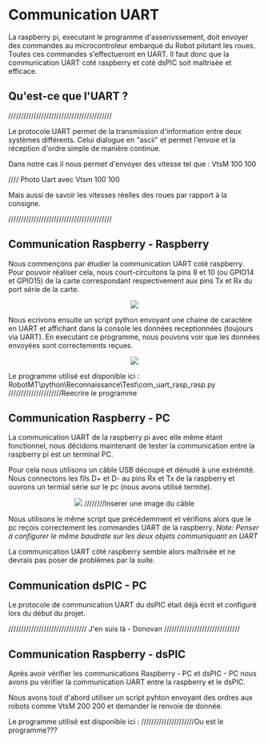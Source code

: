 # Communication UART

La raspberry pi, executant le programme d'asserivssement, doit envoyer des commandes au microcontroleur embarqué du Robot pilotant les roues.
Toutes ces commandes s'effectueront en UART. Il faut donc que la communication UART coté raspberry et coté dsPIC soit maîtrisée et efficace.

## Qu'est-ce que l'UART ?

/////////////////////////////////////////

Le protocole UART permet de la transmission d'information entre deux systèmes différents. Celui dialogue en "ascii" et permet l'envoie et la réception d'ordre simple de manière continue.

Dans notre cas il nous permet d'envoyer des vitesse tel que : VtsM 100 100

//// Photo Uart avec Vtsm 100 100

Mais aussi de savoir les vitesses réelles des roues par rapport à la consigne.

/////////////////////////////////////////

## Communication Raspberry - Raspberry
Nous commençons par étudier la communication UART coté raspberry.
Pour pouvoir réaliser cela, nous court-circuitons la pins 8 et 10 (ou GPIO14 et GPIO15) de la carte correspondant respectivement aux pins Tx et Rx du port série de la carte.

<p align="center">
  <img src="..\..\Trucs_utiles\Presentation\images\image_pin_rasp.png">
</p> 

Nous ecrivons ensuite un script python envoyant une chaine de caractère en UART et affichant dans la console les données receptionnées (toujours via UART). En executant ce programme, nous pouvons voir que les données envoyées sont correctements reçues.

<p align="center">
  <img src="..\..\Trucs_utiles\Presentation\captures\Communication_RASP-RASP_reduite.png">
</p> 

Le programme utilisé est disponible ici : RobotMT\python\Reconnaissance\Test\com_uart_rasp_rasp.py /////////////////////Reecrire le programme 

## Communication Raspberry - PC

La communication UART de la raspberry pi avec elle même étant fonctionnel, nous décidons maintenant de tester la communication entre la raspberry pi est un terminal PC.

Pour cela nous utilisons un câble USB découpé et dénudé à une extrémité. Nous connectons les fils D+ et D- au pins Rx et Tx de la raspberry et ouvrons un termial série sur le pc (nous avons utilisé termite).

<p align="center">
  <img src="..\..\Trucs_utiles\Presentation\images\liaison_uart_raspberry_pc.png"> ////////Inserer une image du câble
</p> 

Nous utilisons le même script que précédemment et vérifions alors que le pc reçois correctement les commandes UART de la raspberry.
*Note: Penser à configurer le même baudrate sur les deux objets communiquant en UART*

La communication UART côté raspberry semble alors maîtrisée et ne devrais pas poser de problèmes par la suite.

## Communication dsPIC - PC

Le protocole de communication UART du dsPIC était déjà écrit et configuré lors du début du projet.

///////////////////////////////
J'en suis là - Donovan
//////////////////////////////

## Communication Raspberry - dsPIC

Après avoir vérifier les communications Raspberry - PC et dsPIC - PC nous avons pu vérifier la communication UART entre la raspberry et le dsPIC.

Nous avons tout d'abord utiliser un script pyhton envoyant des ordres aux robots comme VtsM 200 200 et demander le renvoie de donnée.

Le programme utilisé est disponible ici :  /////////////////////Ou est le programme???